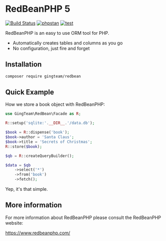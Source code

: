 RedBeanPHP 5
============

[![Build Status](https://travis-ci.org/gabordemooij/redbean.svg?branch=master)](https://travis-ci.org/gabordemooij/redbean)
[![phpstan](https://github.com/gingteam/redbean/actions/workflows/phpstan.yml/badge.svg)](https://github.com/gingteam/redbean/actions/workflows/phpstan.yml)
[![test](https://github.com/gingteam/redbean/actions/workflows/test.yml/badge.svg)](https://github.com/gingteam/redbean/actions/workflows/test.yml)


RedBeanPHP is an easy to use ORM tool for PHP.

* Automatically creates tables and columns as you go
* No configuration, just fire and forget

Installation
------------

```bash
composer require gingteam/redbean
```

Quick Example
-------------

How we store a book object with RedBeanPHP:
```php
use GingTeam\RedBean\Facade as R;

R::setup('sqlite:'.__DIR__.'/data.db');

$book = R::dispense('book');
$book->author = 'Santa Claus';
$book->title = 'Secrets of Christmas';
R::store($book);

$qb = R::createQueryBuilder();

$data = $qb
    ->select('*')
    ->from('book')
    ->fetch();
```

Yep, it's that simple.

More information
----------------

For more information about RedBeanPHP please consult
the RedBeanPHP website:

https://www.redbeanphp.com/
